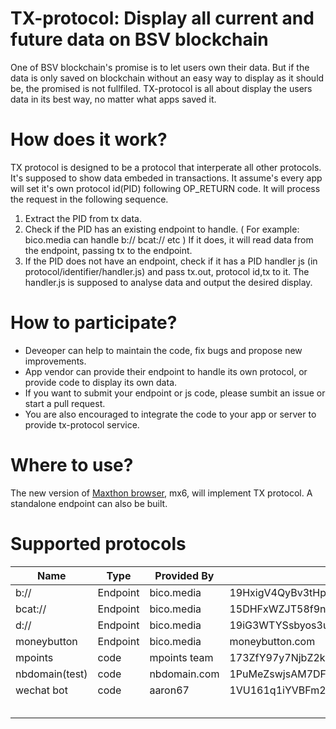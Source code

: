 # TX-protocol: Display all current and future data on BSV blockchain

One of BSV blockchain's promise is to let users own their data. But if the data is only saved on blockchain without an 
easy way to display as it should be, the promised is not fullfiled. TX-protocol is all about display the users data in its best way,
no matter what apps saved it.

# How does it work?

TX protocol is designed to be a protocol that interperate all other protocols. It's supposed to show data embeded in transactions. 
It assume's every app will set it's own protocol id(PID) following OP_RETURN code. 
It will process the request in the following sequence.

1. Extract the PID from tx data.
2. Check if the PID has an existing endpoint to handle. ( For example: bico.media can handle b:// bcat:// etc ) If it does, it will read data from the endpoint, passing tx to the endpoint.
3. If the PID does not have an endpoint, check if it has a PID handler js (in protocol/identifier/handler.js) and pass tx.out, protocol id,tx to it. 
The handler.js is supposed to analyse data and output the desired display.

# How to participate?

- Deveoper can help to maintain the code, fix bugs and propose new improvements.
- App vendor can provide their endpoint to handle its own protocol, or provide code to display its own data.
- If you want to submit your endpoint or js code, please sumbit an issue or start a pull request.
- You are also encouraged to integrate the code to your app or server to provide tx-protocol service.

# Where to use?

The new version of [Maxthon browser](www.maxthon.com), mx6, will implement TX protocol. A standalone endpoint can also be built.

# Supported protocols

| Name           | Type     | Provided By  | PID                                |
|----------------|----------|--------------|------------------------------------|
| b://           | Endpoint | bico.media   | 19HxigV4QyBv3tHpQVcUEQyq1pzZVdoAut |
| bcat://        | Endpoint | bico.media   | 15DHFxWZJT58f9nhyGnsRBqrgwK4W6h4Up |
| d://           | Endpoint | bico.media   | 19iG3WTYSsbyos3uJ733yK4zEioi1FesNU |
| moneybutton    | Endpoint | bico.media   | moneybutton.com                    |
| mpoints        | code     | mpoints team | 173ZfY97y7NjbZ2kA3syjStCcDNAxbvVD8 |
| nbdomain(test) | code     | nbdomain.com | 1PuMeZswjsAM7DFHMSdmAGfQ8sGvEctiF5 |
| wechat bot     | code     | aaron67      | 1VU161q1iYVBFm2etrcsQUQPH9uAREwrg  |
|                |          |              |                                    |
|                |          |              |                                    |
|                |          |              |                                    |
|                |          |              |                                    |
|                |          |              |                                    |
